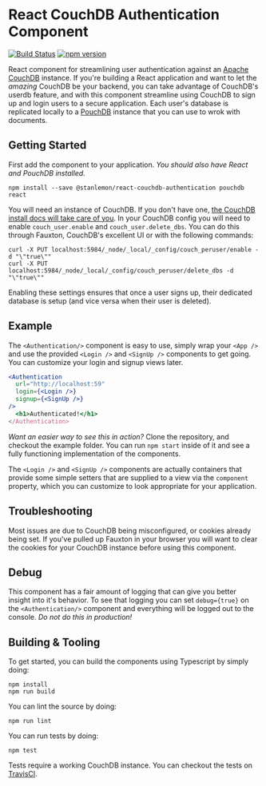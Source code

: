 # React CouchDB Authentication Component

[![Build Status](https://travis-ci.org/stanlemon/react-couchdb-authentication.svg?branch=master)](https://travis-ci.org/stanlemon/react-couchdb-authentication)  [![npm version](https://badge.fury.io/js/%40stanlemon%2Freact-couchdb-authentication.svg)](https://badge.fury.io/js/%40stanlemon%2Freact-couchdb-authentication)

React component for streamlining user authentication against an [Apache CouchDB](http://couchdb.apache.org) instance.
If you're building a React application and want to let the _amazing_ CouchDB be your backend, you can
take advantage of CouchDB's userdb feature, and with this component streamline using CouchDB to sign up
and login users to a secure application.  Each user's database is replicated locally to a 
[PouchDB](https://pouchdb.com) instance that you can use to wrok with documents.

## Getting Started

First add the component to your application. _You should also have React and PouchDB installed._

```
npm install --save @stanlemon/react-couchdb-authentication pouchdb react
```

You will need an instance of CouchDB. If you don't have one, [the CouchDB install docs will take care of you](https://docs.couchdb.org/en/stable/install/index.html).
In your CouchDB config you will need to enable `couch_user.enable` and `couch_user.delete_dbs`. You can do this through Fauxton, CouchDB's excellent UI or with the following commands:

```
curl -X PUT localhost:5984/_node/_local/_config/couch_peruser/enable -d "\"true\""
curl -X PUT localhost:5984/_node/_local/_config/couch_peruser/delete_dbs -d "\"true\""
```

Enabling these settings ensures that once a user signs up, their dedicated database is setup (and vice versa when their user is deleted).

## Example

The `<Authentication/>` component is easy to use, simply wrap your `<App />` and use the provided `<Login />` and `<SignUp />` components to get going. You can customize your login and signup views later.

```jsx
<Authentication
  url="http://localhost:59"
  login={<Login />}
  signup={<SignUp />}
/>
  <h1>Authenticated!</h1>
</Authentication>
```

_Want an easier way to see this in action?_ Clone the repository, and checkout the example folder. You can run `npm start` inside of it and see a fully functioning implementation of the components.

The `<Login />` and `<SignUp />` components are actually containers that provide some simple setters that are supplied to a view via the `component` property, which you can customize to look appropriate for your application.

## Troubleshooting

Most issues are due to CouchDB being misconfigured, or cookies already being set.  If you've pulled up Fauxton in your browser you will want to clear the cookies for your CouchDB instance before using this component.

## Debug

This component has a fair amount of logging that can give you better insight into it's behavior. To see that logging you can set `debug={true}` on the `<Authentication/>` component and everything will be logged out to the console. _Do not do this in production!_


## Building & Tooling

To get started, you can build the components using Typescript by simply doing:

    npm install
    npm run build

You can lint the source by doing:

    npm run lint

You can run tests by doing:

    npm test

Tests require a working CouchDB instance. You can checkout the tests on [TravisCI](https://travis-ci.org/stanlemon/react-couchdb-authentication).
